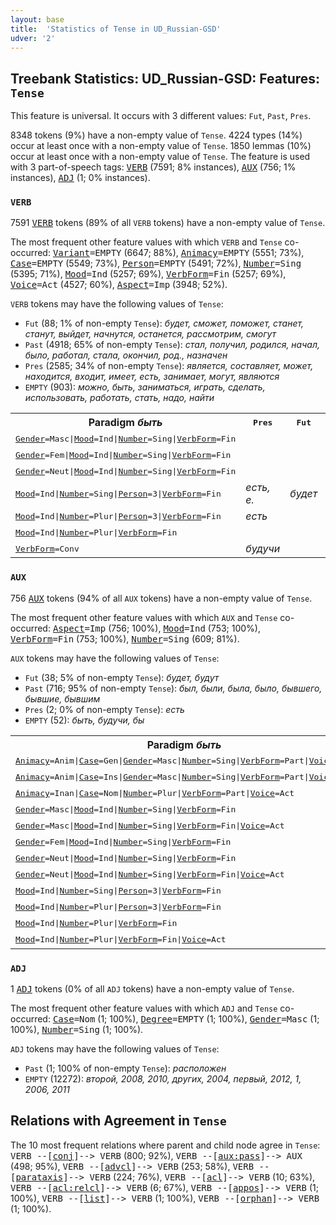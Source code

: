 ```yaml
---
layout: base
title:  'Statistics of Tense in UD_Russian-GSD'
udver: '2'
---
```


## Treebank Statistics: UD_Russian-GSD: Features: `Tense`

This feature is universal.
It occurs with 3 different values: `Fut`, `Past`, `Pres`.

8348 tokens (9%) have a non-empty value of `Tense`.
4224 types (14%) occur at least once with a non-empty value of `Tense`.
1850 lemmas (10%) occur at least once with a non-empty value of `Tense`.
The feature is used with 3 part-of-speech tags: <tt><a href="ru_gsd-pos-VERB.html">VERB</a></tt> (7591; 8% instances), <tt><a href="ru_gsd-pos-AUX.html">AUX</a></tt> (756; 1% instances), <tt><a href="ru_gsd-pos-ADJ.html">ADJ</a></tt> (1; 0% instances).

### `VERB`

7591 <tt><a href="ru_gsd-pos-VERB.html">VERB</a></tt> tokens (89% of all `VERB` tokens) have a non-empty value of `Tense`.

The most frequent other feature values with which `VERB` and `Tense` co-occurred: <tt><a href="ru_gsd-feat-Variant.html">Variant</a></tt><tt>=EMPTY</tt> (6647; 88%), <tt><a href="ru_gsd-feat-Animacy.html">Animacy</a></tt><tt>=EMPTY</tt> (5551; 73%), <tt><a href="ru_gsd-feat-Case.html">Case</a></tt><tt>=EMPTY</tt> (5549; 73%), <tt><a href="ru_gsd-feat-Person.html">Person</a></tt><tt>=EMPTY</tt> (5491; 72%), <tt><a href="ru_gsd-feat-Number.html">Number</a></tt><tt>=Sing</tt> (5395; 71%), <tt><a href="ru_gsd-feat-Mood.html">Mood</a></tt><tt>=Ind</tt> (5257; 69%), <tt><a href="ru_gsd-feat-VerbForm.html">VerbForm</a></tt><tt>=Fin</tt> (5257; 69%), <tt><a href="ru_gsd-feat-Voice.html">Voice</a></tt><tt>=Act</tt> (4527; 60%), <tt><a href="ru_gsd-feat-Aspect.html">Aspect</a></tt><tt>=Imp</tt> (3948; 52%).

`VERB` tokens may have the following values of `Tense`:

* `Fut` (88; 1% of non-empty `Tense`): <em>будет, сможет, поможет, станет, станут, выйдет, начнутся, останется, рассмотрим, смогут</em>
* `Past` (4918; 65% of non-empty `Tense`): <em>стал, получил, родился, начал, было, работал, стала, окончил, род., назначен</em>
* `Pres` (2585; 34% of non-empty `Tense`): <em>является, составляет, может, находится, входит, имеет, есть, занимает, могут, являются</em>
* `EMPTY` (903): <em>можно, быть, заниматься, играть, сделать, использовать, работать, стать, надо, найти</em>

<table>
  <tr><th>Paradigm <i>быть</i></th><th><tt>Pres</tt></th><th><tt>Fut</tt></th><th><tt>Past</tt></th></tr>
  <tr><td><tt><tt><a href="ru_gsd-feat-Gender.html">Gender</a></tt><tt>=Masc</tt>|<tt><a href="ru_gsd-feat-Mood.html">Mood</a></tt><tt>=Ind</tt>|<tt><a href="ru_gsd-feat-Number.html">Number</a></tt><tt>=Sing</tt>|<tt><a href="ru_gsd-feat-VerbForm.html">VerbForm</a></tt><tt>=Fin</tt></tt></td><td></td><td></td><td><em>был</em></td></tr>
  <tr><td><tt><tt><a href="ru_gsd-feat-Gender.html">Gender</a></tt><tt>=Fem</tt>|<tt><a href="ru_gsd-feat-Mood.html">Mood</a></tt><tt>=Ind</tt>|<tt><a href="ru_gsd-feat-Number.html">Number</a></tt><tt>=Sing</tt>|<tt><a href="ru_gsd-feat-VerbForm.html">VerbForm</a></tt><tt>=Fin</tt></tt></td><td></td><td></td><td><em>была</em></td></tr>
  <tr><td><tt><tt><a href="ru_gsd-feat-Gender.html">Gender</a></tt><tt>=Neut</tt>|<tt><a href="ru_gsd-feat-Mood.html">Mood</a></tt><tt>=Ind</tt>|<tt><a href="ru_gsd-feat-Number.html">Number</a></tt><tt>=Sing</tt>|<tt><a href="ru_gsd-feat-VerbForm.html">VerbForm</a></tt><tt>=Fin</tt></tt></td><td></td><td></td><td><em>было</em></td></tr>
  <tr><td><tt><tt><a href="ru_gsd-feat-Mood.html">Mood</a></tt><tt>=Ind</tt>|<tt><a href="ru_gsd-feat-Number.html">Number</a></tt><tt>=Sing</tt>|<tt><a href="ru_gsd-feat-Person.html">Person</a></tt><tt>=3</tt>|<tt><a href="ru_gsd-feat-VerbForm.html">VerbForm</a></tt><tt>=Fin</tt></tt></td><td><em>есть, е.</em></td><td><em>будет</em></td><td></td></tr>
  <tr><td><tt><tt><a href="ru_gsd-feat-Mood.html">Mood</a></tt><tt>=Ind</tt>|<tt><a href="ru_gsd-feat-Number.html">Number</a></tt><tt>=Plur</tt>|<tt><a href="ru_gsd-feat-Person.html">Person</a></tt><tt>=3</tt>|<tt><a href="ru_gsd-feat-VerbForm.html">VerbForm</a></tt><tt>=Fin</tt></tt></td><td><em>есть</em></td><td></td><td></td></tr>
  <tr><td><tt><tt><a href="ru_gsd-feat-Mood.html">Mood</a></tt><tt>=Ind</tt>|<tt><a href="ru_gsd-feat-Number.html">Number</a></tt><tt>=Plur</tt>|<tt><a href="ru_gsd-feat-VerbForm.html">VerbForm</a></tt><tt>=Fin</tt></tt></td><td></td><td></td><td><em>были</em></td></tr>
  <tr><td><tt><tt><a href="ru_gsd-feat-VerbForm.html">VerbForm</a></tt><tt>=Conv</tt></tt></td><td><em>будучи</em></td><td></td><td></td></tr>
</table>

### `AUX`

756 <tt><a href="ru_gsd-pos-AUX.html">AUX</a></tt> tokens (94% of all `AUX` tokens) have a non-empty value of `Tense`.

The most frequent other feature values with which `AUX` and `Tense` co-occurred: <tt><a href="ru_gsd-feat-Aspect.html">Aspect</a></tt><tt>=Imp</tt> (756; 100%), <tt><a href="ru_gsd-feat-Mood.html">Mood</a></tt><tt>=Ind</tt> (753; 100%), <tt><a href="ru_gsd-feat-VerbForm.html">VerbForm</a></tt><tt>=Fin</tt> (753; 100%), <tt><a href="ru_gsd-feat-Number.html">Number</a></tt><tt>=Sing</tt> (609; 81%).

`AUX` tokens may have the following values of `Tense`:

* `Fut` (38; 5% of non-empty `Tense`): <em>будет, будут</em>
* `Past` (716; 95% of non-empty `Tense`): <em>был, были, была, было, бывшего, бывшие, бывшим</em>
* `Pres` (2; 0% of non-empty `Tense`): <em>есть</em>
* `EMPTY` (52): <em>быть, будучи, бы</em>

<table>
  <tr><th>Paradigm <i>быть</i></th><th><tt>Pres</tt></th><th><tt>Fut</tt></th><th><tt>Past</tt></th></tr>
  <tr><td><tt><tt><a href="ru_gsd-feat-Animacy.html">Animacy</a></tt><tt>=Anim</tt>|<tt><a href="ru_gsd-feat-Case.html">Case</a></tt><tt>=Gen</tt>|<tt><a href="ru_gsd-feat-Gender.html">Gender</a></tt><tt>=Masc</tt>|<tt><a href="ru_gsd-feat-Number.html">Number</a></tt><tt>=Sing</tt>|<tt><a href="ru_gsd-feat-VerbForm.html">VerbForm</a></tt><tt>=Part</tt>|<tt><a href="ru_gsd-feat-Voice.html">Voice</a></tt><tt>=Act</tt></tt></td><td></td><td></td><td><em>бывшего</em></td></tr>
  <tr><td><tt><tt><a href="ru_gsd-feat-Animacy.html">Animacy</a></tt><tt>=Anim</tt>|<tt><a href="ru_gsd-feat-Case.html">Case</a></tt><tt>=Ins</tt>|<tt><a href="ru_gsd-feat-Gender.html">Gender</a></tt><tt>=Masc</tt>|<tt><a href="ru_gsd-feat-Number.html">Number</a></tt><tt>=Sing</tt>|<tt><a href="ru_gsd-feat-VerbForm.html">VerbForm</a></tt><tt>=Part</tt>|<tt><a href="ru_gsd-feat-Voice.html">Voice</a></tt><tt>=Act</tt></tt></td><td></td><td></td><td><em>бывшим</em></td></tr>
  <tr><td><tt><tt><a href="ru_gsd-feat-Animacy.html">Animacy</a></tt><tt>=Inan</tt>|<tt><a href="ru_gsd-feat-Case.html">Case</a></tt><tt>=Nom</tt>|<tt><a href="ru_gsd-feat-Number.html">Number</a></tt><tt>=Plur</tt>|<tt><a href="ru_gsd-feat-VerbForm.html">VerbForm</a></tt><tt>=Part</tt>|<tt><a href="ru_gsd-feat-Voice.html">Voice</a></tt><tt>=Act</tt></tt></td><td></td><td></td><td><em>бывшие</em></td></tr>
  <tr><td><tt><tt><a href="ru_gsd-feat-Gender.html">Gender</a></tt><tt>=Masc</tt>|<tt><a href="ru_gsd-feat-Mood.html">Mood</a></tt><tt>=Ind</tt>|<tt><a href="ru_gsd-feat-Number.html">Number</a></tt><tt>=Sing</tt>|<tt><a href="ru_gsd-feat-VerbForm.html">VerbForm</a></tt><tt>=Fin</tt></tt></td><td></td><td></td><td><em>был</em></td></tr>
  <tr><td><tt><tt><a href="ru_gsd-feat-Gender.html">Gender</a></tt><tt>=Masc</tt>|<tt><a href="ru_gsd-feat-Mood.html">Mood</a></tt><tt>=Ind</tt>|<tt><a href="ru_gsd-feat-Number.html">Number</a></tt><tt>=Sing</tt>|<tt><a href="ru_gsd-feat-VerbForm.html">VerbForm</a></tt><tt>=Fin</tt>|<tt><a href="ru_gsd-feat-Voice.html">Voice</a></tt><tt>=Act</tt></tt></td><td></td><td></td><td><em>был</em></td></tr>
  <tr><td><tt><tt><a href="ru_gsd-feat-Gender.html">Gender</a></tt><tt>=Fem</tt>|<tt><a href="ru_gsd-feat-Mood.html">Mood</a></tt><tt>=Ind</tt>|<tt><a href="ru_gsd-feat-Number.html">Number</a></tt><tt>=Sing</tt>|<tt><a href="ru_gsd-feat-VerbForm.html">VerbForm</a></tt><tt>=Fin</tt></tt></td><td></td><td></td><td><em>была</em></td></tr>
  <tr><td><tt><tt><a href="ru_gsd-feat-Gender.html">Gender</a></tt><tt>=Neut</tt>|<tt><a href="ru_gsd-feat-Mood.html">Mood</a></tt><tt>=Ind</tt>|<tt><a href="ru_gsd-feat-Number.html">Number</a></tt><tt>=Sing</tt>|<tt><a href="ru_gsd-feat-VerbForm.html">VerbForm</a></tt><tt>=Fin</tt></tt></td><td></td><td></td><td><em>было</em></td></tr>
  <tr><td><tt><tt><a href="ru_gsd-feat-Gender.html">Gender</a></tt><tt>=Neut</tt>|<tt><a href="ru_gsd-feat-Mood.html">Mood</a></tt><tt>=Ind</tt>|<tt><a href="ru_gsd-feat-Number.html">Number</a></tt><tt>=Sing</tt>|<tt><a href="ru_gsd-feat-VerbForm.html">VerbForm</a></tt><tt>=Fin</tt>|<tt><a href="ru_gsd-feat-Voice.html">Voice</a></tt><tt>=Act</tt></tt></td><td></td><td></td><td><em>было</em></td></tr>
  <tr><td><tt><tt><a href="ru_gsd-feat-Mood.html">Mood</a></tt><tt>=Ind</tt>|<tt><a href="ru_gsd-feat-Number.html">Number</a></tt><tt>=Sing</tt>|<tt><a href="ru_gsd-feat-Person.html">Person</a></tt><tt>=3</tt>|<tt><a href="ru_gsd-feat-VerbForm.html">VerbForm</a></tt><tt>=Fin</tt></tt></td><td><em>есть</em></td><td><em>будет</em></td><td></td></tr>
  <tr><td><tt><tt><a href="ru_gsd-feat-Mood.html">Mood</a></tt><tt>=Ind</tt>|<tt><a href="ru_gsd-feat-Number.html">Number</a></tt><tt>=Plur</tt>|<tt><a href="ru_gsd-feat-Person.html">Person</a></tt><tt>=3</tt>|<tt><a href="ru_gsd-feat-VerbForm.html">VerbForm</a></tt><tt>=Fin</tt></tt></td><td></td><td><em>будут</em></td><td></td></tr>
  <tr><td><tt><tt><a href="ru_gsd-feat-Mood.html">Mood</a></tt><tt>=Ind</tt>|<tt><a href="ru_gsd-feat-Number.html">Number</a></tt><tt>=Plur</tt>|<tt><a href="ru_gsd-feat-VerbForm.html">VerbForm</a></tt><tt>=Fin</tt></tt></td><td></td><td></td><td><em>были</em></td></tr>
  <tr><td><tt><tt><a href="ru_gsd-feat-Mood.html">Mood</a></tt><tt>=Ind</tt>|<tt><a href="ru_gsd-feat-Number.html">Number</a></tt><tt>=Plur</tt>|<tt><a href="ru_gsd-feat-VerbForm.html">VerbForm</a></tt><tt>=Fin</tt>|<tt><a href="ru_gsd-feat-Voice.html">Voice</a></tt><tt>=Act</tt></tt></td><td></td><td></td><td><em>были</em></td></tr>
</table>

### `ADJ`

1 <tt><a href="ru_gsd-pos-ADJ.html">ADJ</a></tt> tokens (0% of all `ADJ` tokens) have a non-empty value of `Tense`.

The most frequent other feature values with which `ADJ` and `Tense` co-occurred: <tt><a href="ru_gsd-feat-Case.html">Case</a></tt><tt>=Nom</tt> (1; 100%), <tt><a href="ru_gsd-feat-Degree.html">Degree</a></tt><tt>=EMPTY</tt> (1; 100%), <tt><a href="ru_gsd-feat-Gender.html">Gender</a></tt><tt>=Masc</tt> (1; 100%), <tt><a href="ru_gsd-feat-Number.html">Number</a></tt><tt>=Sing</tt> (1; 100%).

`ADJ` tokens may have the following values of `Tense`:

* `Past` (1; 100% of non-empty `Tense`): <em>расположен</em>
* `EMPTY` (12272): <em>второй, 2008, 2010, других, 2004, первый, 2012, 1, 2006, 2011</em>

## Relations with Agreement in `Tense`

The 10 most frequent relations where parent and child node agree in `Tense`:
<tt>VERB --[<tt><a href="ru_gsd-dep-conj.html">conj</a></tt>]--> VERB</tt> (800; 92%),
<tt>VERB --[<tt><a href="ru_gsd-dep-aux-pass.html">aux:pass</a></tt>]--> AUX</tt> (498; 95%),
<tt>VERB --[<tt><a href="ru_gsd-dep-advcl.html">advcl</a></tt>]--> VERB</tt> (253; 58%),
<tt>VERB --[<tt><a href="ru_gsd-dep-parataxis.html">parataxis</a></tt>]--> VERB</tt> (224; 76%),
<tt>VERB --[<tt><a href="ru_gsd-dep-acl.html">acl</a></tt>]--> VERB</tt> (10; 63%),
<tt>VERB --[<tt><a href="ru_gsd-dep-acl-relcl.html">acl:relcl</a></tt>]--> VERB</tt> (6; 67%),
<tt>VERB --[<tt><a href="ru_gsd-dep-appos.html">appos</a></tt>]--> VERB</tt> (1; 100%),
<tt>VERB --[<tt><a href="ru_gsd-dep-list.html">list</a></tt>]--> VERB</tt> (1; 100%),
<tt>VERB --[<tt><a href="ru_gsd-dep-orphan.html">orphan</a></tt>]--> VERB</tt> (1; 100%).

